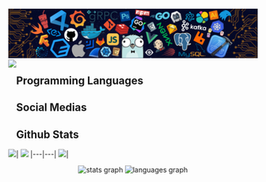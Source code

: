![Github Banner](https://github.com/Jaydeep-Yadav/Jaydeep-Yadav/blob/main/banner.png)
<img align="left" height="150" src="https://gifdb.com/images/thumbnail/classic-pacman-pixelated-icon-8suswgu61ehudg7t.gif"  />

## Programming Languages


## Social Medias


## Github Stats

<img src="https://github-readme-stats.vercel.app/api?username=DanielEC16&&show_icons=true&count_private=true&theme=github_dark">| 
<img src="https://github-readme-streak-stats.herokuapp.com/?user=jaydeep-yadav&theme=blueberry_duo"/>
|---|---|
<img src="https://github-readme-stats.vercel.app/api/top-langs/?username=DanielEC16&layout=compact&theme=github_dark"/>|


<div align="center">
  <img src="https://github-readme-stats.vercel.app/api?username=DanielEC16&hide_title=false&hide_rank=false&show_icons=true&include_all_commits=true&count_private=true&disable_animations=false&theme=dracula&locale=en&hide_border=false" height="150" alt="stats graph"  />
  <img src="https://github-readme-stats.vercel.app/api/top-langs?username=DanielEC16&locale=en&hide_title=false&layout=compact&card_width=320&langs_count=8&theme=dracula&hide_border=false" height="150" alt="languages graph"  />
</div>


<br clear="both">



###


